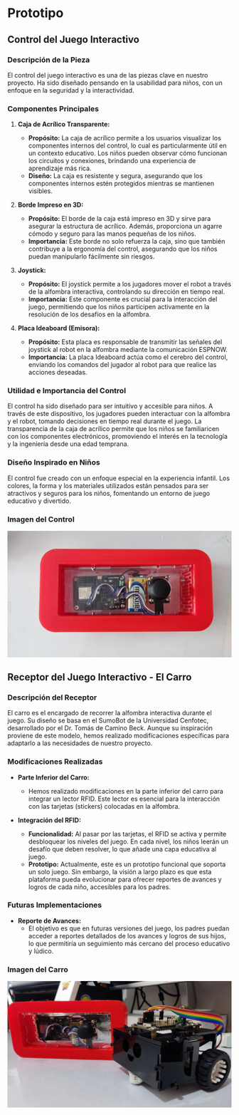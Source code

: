 # **Prototipo**

## **Control del Juego Interactivo**

### **Descripción de la Pieza**
El control del juego interactivo es una de las piezas clave en nuestro proyecto. Ha sido diseñado pensando en la usabilidad para niños, con un enfoque en la seguridad y la interactividad.

### **Componentes Principales**
1. **Caja de Acrílico Transparente:**
   - **Propósito:** La caja de acrílico permite a los usuarios visualizar los componentes internos del control, lo cual es particularmente útil en un contexto educativo. Los niños pueden observar cómo funcionan los circuitos y conexiones, brindando una experiencia de aprendizaje más rica.
   - **Diseño:** La caja es resistente y segura, asegurando que los componentes internos estén protegidos mientras se mantienen visibles.

2. **Borde Impreso en 3D:**
   - **Propósito:** El borde de la caja está impreso en 3D y sirve para asegurar la estructura de acrílico. Además, proporciona un agarre cómodo y seguro para las manos pequeñas de los niños.
   - **Importancia:** Este borde no solo refuerza la caja, sino que también contribuye a la ergonomía del control, asegurando que los niños puedan manipularlo fácilmente sin riesgos.

3. **Joystick:**
   - **Propósito:** El joystick permite a los jugadores mover el robot a través de la alfombra interactiva, controlando su dirección en tiempo real.
   - **Importancia:** Este componente es crucial para la interacción del juego, permitiendo que los niños participen activamente en la resolución de los desafíos en la alfombra.

4. **Placa Ideaboard (Emisora):**
   - **Propósito:** Esta placa es responsable de transmitir las señales del joystick al robot en la alfombra mediante la comunicación ESPNOW.
   - **Importancia:** La placa Ideaboard actúa como el cerebro del control, enviando los comandos del jugador al robot para que realice las acciones deseadas.

### **Utilidad e Importancia del Control**
El control ha sido diseñado para ser intuitivo y accesible para niños. A través de este dispositivo, los jugadores pueden interactuar con la alfombra y el robot, tomando decisiones en tiempo real durante el juego. La transparencia de la caja de acrílico permite que los niños se familiaricen con los componentes electrónicos, promoviendo el interés en la tecnología y la ingeniería desde una edad temprana.

### **Diseño Inspirado en Niños**
El control fue creado con un enfoque especial en la experiencia infantil. Los colores, la forma y los materiales utilizados están pensados para ser atractivos y seguros para los niños, fomentando un entorno de juego educativo y divertido.

### **Imagen del Control**
![Imagen del Control](https://github.com/ExpoCenfo/TechMakers/blob/main/Img/1.jpg)

## **Receptor del Juego Interactivo - El Carro**

### **Descripción del Receptor**
El carro es el encargado de recorrer la alfombra interactiva durante el juego. Su diseño se basa en el SumoBot de la Universidad Cenfotec, desarrollado por el Dr. Tomás de Camino Beck. Aunque su inspiración proviene de este modelo, hemos realizado modificaciones específicas para adaptarlo a las necesidades de nuestro proyecto.

### **Modificaciones Realizadas**
- **Parte Inferior del Carro:**
  - Hemos realizado modificaciones en la parte inferior del carro para integrar un lector RFID. Este lector es esencial para la interacción con las tarjetas (stickers) colocadas en la alfombra.
  
- **Integración del RFID:**
  - **Funcionalidad:** Al pasar por las tarjetas, el RFID se activa y permite desbloquear los niveles del juego. En cada nivel, los niños leerán un desafío que deben resolver, lo que añade una capa educativa al juego.
  - **Prototipo:** Actualmente, este es un prototipo funcional que soporta un solo juego. Sin embargo, la visión a largo plazo es que esta plataforma pueda evolucionar para ofrecer reportes de avances y logros de cada niño, accesibles para los padres.

### **Futuras Implementaciones**
- **Reporte de Avances:**
  - El objetivo es que en futuras versiones del juego, los padres puedan acceder a reportes detallados de los avances y logros de sus hijos, lo que permitiría un seguimiento más cercano del proceso educativo y lúdico.

### **Imagen del Carro**
![Imagen del Carro](https://github.com/ExpoCenfo/TechMakers/blob/main/Img/4.jpg)

